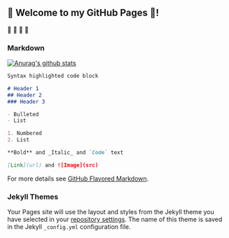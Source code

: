 ## 🤪 Welcome to my GitHub Pages 💽!

💽
🤪
💽
🤪

### Markdown

[![Anurag's github stats](https://github-readme-stats.vercel.app/api?username=Xiaolei0412)](https://github.com/X/github-readme-stats)


```markdown
Syntax highlighted code block

# Header 1
## Header 2
### Header 3

- Bulleted
- List

1. Numbered
2. List

**Bold** and _Italic_ and `Code` text

[Link](url) and ![Image](src)
```

For more details see [GitHub Flavored Markdown](https://guides.github.com/features/mastering-markdown/).

### Jekyll Themes

Your Pages site will use the layout and styles from the Jekyll theme you have selected in your [repository settings](https://github.com/Xiaolei0412/Xiaolei0412/settings). The name of this theme is saved in the Jekyll `_config.yml` configuration file.
